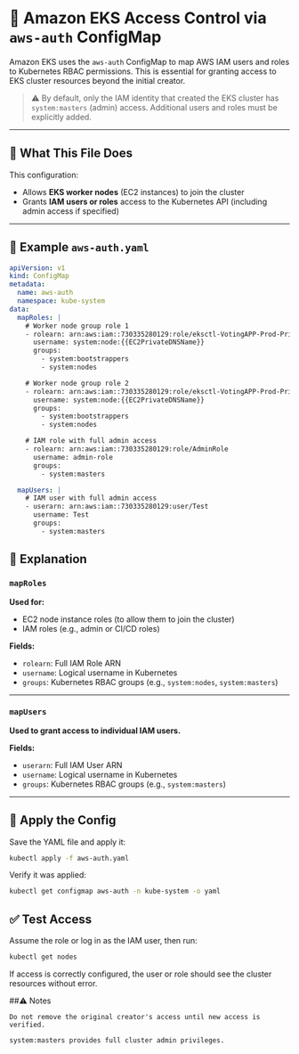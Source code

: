 # 📘 Amazon EKS Access Control via `aws-auth` ConfigMap

Amazon EKS uses the `aws-auth` ConfigMap to map AWS IAM users and roles to Kubernetes RBAC permissions. This is essential for granting access to EKS cluster resources beyond the initial creator.

> ⚠️ By default, only the IAM identity that created the EKS cluster has `system:masters` (admin) access. Additional users and roles must be explicitly added.

---

## 🔧 What This File Does

This configuration:
- Allows **EKS worker nodes** (EC2 instances) to join the cluster
- Grants **IAM users or roles** access to the Kubernetes API (including admin access if specified)

---

## 📁 Example `aws-auth.yaml`

```yaml
apiVersion: v1
kind: ConfigMap
metadata:
  name: aws-auth
  namespace: kube-system
data:
  mapRoles: |
    # Worker node group role 1
    - rolearn: arn:aws:iam::730335280129:role/eksctl-VotingAPP-Prod-Private-node-NodeInstanceRole-rpMM6QII0p9l
      username: system:node:{{EC2PrivateDNSName}}
      groups:
        - system:bootstrappers
        - system:nodes

    # Worker node group role 2
    - rolearn: arn:aws:iam::730335280129:role/eksctl-VotingAPP-Prod-Private-node-NodeInstanceRole-KOTI27UYUcAr
      username: system:node:{{EC2PrivateDNSName}}
      groups:
        - system:bootstrappers
        - system:nodes

    # IAM role with full admin access
    - rolearn: arn:aws:iam::730335280129:role/AdminRole
      username: admin-role
      groups:
        - system:masters

  mapUsers: |
    # IAM user with full admin access
    - userarn: arn:aws:iam::730335280129:user/Test
      username: Test
      groups:
        - system:masters
```
## 🧠 Explanation

### `mapRoles`

**Used for:**

- EC2 node instance roles (to allow them to join the cluster)
- IAM roles (e.g., admin or CI/CD roles)

**Fields:**

- `rolearn`: Full IAM Role ARN
- `username`: Logical username in Kubernetes
- `groups`: Kubernetes RBAC groups (e.g., `system:nodes`, `system:masters`)

---

### `mapUsers`

**Used to grant access to individual IAM users.**

**Fields:**

- `userarn`: Full IAM User ARN
- `username`: Logical username in Kubernetes
- `groups`: Kubernetes RBAC groups (e.g., `system:masters`)

---

## 🚀 Apply the Config

Save the YAML file and apply it:

```bash
kubectl apply -f aws-auth.yaml
```
Verify it was applied:

```bash
kubectl get configmap aws-auth -n kube-system -o yaml
```

## ✅ Test Access

Assume the role or log in as the IAM user, then run:

```bash
kubectl get nodes
```
If access is correctly configured, the user or role should see the cluster resources without error.

##⚠️ Notes

    Do not remove the original creator's access until new access is verified.

    system:masters provides full cluster admin privileges.

